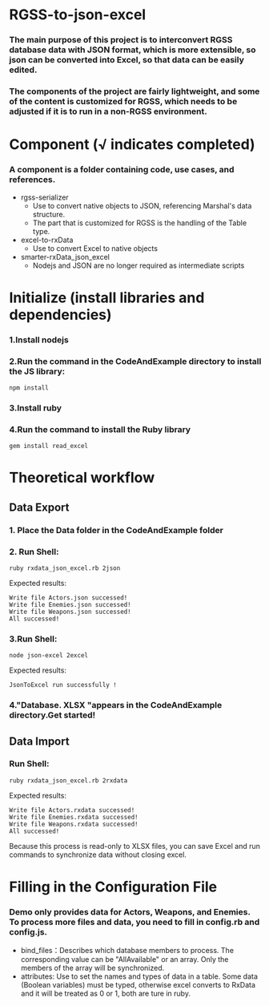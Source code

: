 # RGSS-to-json-excel
### The main purpose of this project is to interconvert RGSS database data with JSON format, which is more extensible, so json can be converted into Excel, so that data can be easily edited.

### The components of the project are fairly lightweight, and some of the content is customized for RGSS, which needs to be adjusted if it is to run in a non-RGSS environment.

# Component (√ indicates completed)
### A component is a folder containing code, use cases, and references.
* rgss-serializer
  * Use to convert native objects to JSON, referencing Marshal's data structure.
  * The part that is customized for RGSS is the handling of the Table type.
* excel-to-rxData
  * Use to convert Excel to native objects
* smarter-rxData_json_excel
  * Nodejs and JSON are no longer required as intermediate scripts

# Initialize (install libraries and dependencies)
### 1.Install nodejs
### 2.Run the command in the CodeAndExample directory to install the JS library:
``` shell
npm install
```
### 3.Install ruby
### 4.Run the command to install the Ruby library
``` shell
gem install read_excel
```

# Theoretical workflow
## Data Export
### 1. Place the Data folder in the CodeAndExample folder
### 2. Run Shell:
``` shell
ruby rxdata_json_excel.rb 2json
```
Expected results:
```
Write file Actors.json successed!
Write file Enemies.json successed!
Write file Weapons.json successed!
All successed!
```
### 3.Run Shell:
```
node json-excel 2excel
```
Expected results:
```
JsonToExcel run successfully !
```
### 4."Database. XLSX "appears in the CodeAndExample directory.Get started!

## Data Import
### Run Shell:
```
ruby rxdata_json_excel.rb 2rxdata
```
Expected results:
```
Write file Actors.rxdata successed!
Write file Enemies.rxdata successed!
Write file Weapons.rxdata successed!
All successed!
```
Because this process is read-only to XLSX files, you can save Excel and run commands to synchronize data without closing excel.

# Filling in the Configuration File
### Demo only provides data for Actors, Weapons, and Enemies. To process more files and data, you need to fill in config.rb and config.js.
- bind_files：Describes which database members to process. The corresponding value can be "AllAvailable" or an array. Only the members of the array will be synchronized.
- attributes: Use to set the names and types of data in a table. Some data (Boolean variables) must be typed, otherwise excel converts to RxData and it will be treated as 0 or 1, both are ture in ruby.

